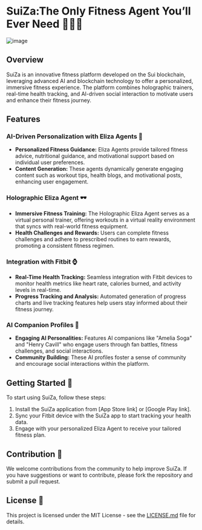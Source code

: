 # SuiZa:The Only Fitness Agent You’ll Ever Need 🏋️‍♂️💪


![image](https://github.com/user-attachments/assets/9c404ced-f917-4ccf-aae5-c882a4cf22e4)


## Overview

SuiZa is an innovative fitness platform developed on the Sui blockchain, leveraging advanced AI and blockchain technology to offer a personalized, immersive fitness experience. The platform combines holographic trainers, real-time health tracking, and AI-driven social interaction to motivate users and enhance their fitness journey.

## Features

### AI-Driven Personalization with Eliza Agents 🤖
- **Personalized Fitness Guidance:** Eliza Agents provide tailored fitness advice, nutritional guidance, and motivational support based on individual user preferences.
- **Content Generation:** These agents dynamically generate engaging content such as workout tips, health blogs, and motivational posts, enhancing user engagement.

### Holographic Eliza Agent 🕶️
- **Immersive Fitness Training:** The Holographic Eliza Agent serves as a virtual personal trainer, offering workouts in a virtual reality environment that syncs with real-world fitness equipment.
- **Health Challenges and Rewards:** Users can complete fitness challenges and adhere to prescribed routines to earn rewards, promoting a consistent fitness regimen.

### Integration with Fitbit ⌚
- **Real-Time Health Tracking:** Seamless integration with Fitbit devices to monitor health metrics like heart rate, calories burned, and activity levels in real-time.
- **Progress Tracking and Analysis:** Automated generation of progress charts and live tracking features help users stay informed about their fitness journey.

### AI Companion Profiles 🌟
- **Engaging AI Personalities:** Features AI companions like "Amelia Soga" and "Henry Cavill" who engage users through fan battles, fitness challenges, and social interactions.
- **Community Building:** These AI profiles foster a sense of community and encourage social interactions within the platform.


## Getting Started 🚀

To start using SuiZa, follow these steps:
1. Install the SuiZa application from [App Store link] or [Google Play link].
2. Sync your Fitbit device with the SuiZa app to start tracking your health data.
3. Engage with your personalized Eliza Agent to receive your tailored fitness plan.

## Contribution 🤝

We welcome contributions from the community to help improve SuiZa. If you have suggestions or want to contribute, please fork the repository and submit a pull request.

## License 📄

This project is licensed under the MIT License - see the [LICENSE.md](LICENSE) file for details.
